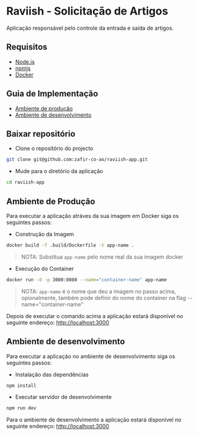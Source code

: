 # Raviish - Solicitação de Artigos

Aplicação responsável pelo controle da entrada e saída de artigos.

## Requisitos

- [Node.js](https://nodejs.org)
- [npmjs](https://npmjs.com/)
- [Docker](https:www.docker.com)

## Guia de Implementação

- [Ambiente de produção](#ambiente-de-produção)
- [Ambiente de desenvolvimento](#ambiente-de-desenvolvimento)

## Baixar repositório

- Clone o repositório do projecto

```bash
git clone git@github.com:zafir-co-ao/raviish-app.git
```

- Mude para o diretório da aplicação

```bash
cd raviish-app
```

## Ambiente de Produção

Para executar a aplicação atráves da sua imagem em Docker siga os seguintes passos:

- Construção da Imagem

```bash
docker build -f .build/Dockerfile -t app-name .
```

> NOTA: Substitua `app-name` pelo nome real da sua imagem docker

- Execução do Container

```bash
docker run -d -p 3000:8080 --name="container-name" app-name
```

> NOTA: `app-name` é o nome que deu a imagem no passo acima, opionalmente, também pode definir do nome do container na flag --name="container-name"

Depois de executar o comando acima a aplicação estará disponível no seguinte endereço: <http://localhost:3000>

## Ambiente de desenvolvimento

Para executar a aplicação no ambiente de desenvolvimento siga os seguintes passos:

- Instalação das dependências

```bash
npm install
```

- Executar servidor de desenvolvimente

```bash
npm run dev
```

Para o ambiente de desenvolvimento a aplicação estará disponível no seguinte endereço: <http://localhost:3000>
